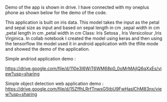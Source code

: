 
Demo of the app is shown in drive. I have connected with my oneplus phone as shown below for the demo of the code.

This application is built on iris data. This model takes the input as the petal and sepal size as input and based on sepal length in cm ,sepal width in cm ,petal length in cm ,petal width in cm
Class: Iris Setosa , Iris Versicolour ,Iris Virginica. In collab notebook I created the model using keras and then using the tensorflow lite model used it in android application with the tflite mode and showed the demo of the application.


Simple andriod application demo :

https://drive.google.com/file/d/110e3l6WiT6WM68p0_0oMrMAjIQ6qXxEs/view?usp=sharing


Simple object detection web application demo :
https://drive.google.com/file/d/15ZffhLRrfTnwsG5tbU9FwHaslChM83nx/view?usp=sharing


